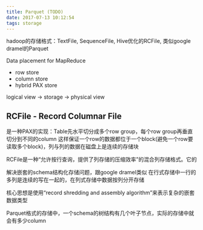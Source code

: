 ```yaml
---
title: Parquet (TODO)
date: 2017-07-13 10:12:54
tags: storage
---
```


hadoop的存储格式：TextFile, SequenceFile, Hive优化的RCFile, 类似google dramel的Parquet

Data placement for MapReduce
- row store
- column store
- hybrid PAX store

logical view -> storage -> physical view

## RCFile - Record Columnar File

是一种PAX的实现：Table先水平切分成多个row group，每个row group再垂直切分到不同的column
这样保证一个row的数据都位于一个block(避免一个row要读取多个block)，列与列的数据在磁盘上是连续的存储块

RCFile是一种“允许按行查询，提供了列存储的压缩效率”的混合列存储格式。它的

解决嵌套的schema结构化存储问题，跟google dramel类似
在行式存储中一行的多列是连续的写在一起的，在列式存储中数据按列分开存储

核心思想是使用“record shredding and assembly algorithm”来表示复杂的嵌套数据类型

Parquet格式的存储中，一个schema的树结构有几个叶子节点，实际的存储中就会有多少column

